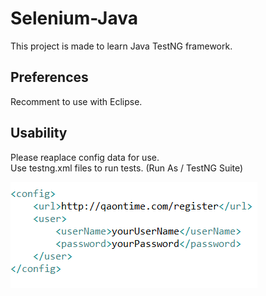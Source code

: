 # Selenium-Java

This project is made to learn Java TestNG framework.

## Preferences
Recomment to use with Eclipse.

## Usability

 Please reaplace config data for use.<br>
 Use testng.xml files to run tests. (Run As / TestNG Suite)



![Config picture](https://github.com/PauliusPo/Selenium-Java/blob/master/config%20details.png)



